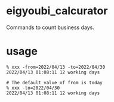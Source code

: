 # eigyoubi_calcurator
Commands to count business days.

# usage
```
% xxx -from=2022/04/13 -to=2022/04/30
2022/04/13 01:08:11 12 working days

# The default value of from is today
% xxx -to=2022/04/30
2022/04/13 01:08:11 12 working days
```
